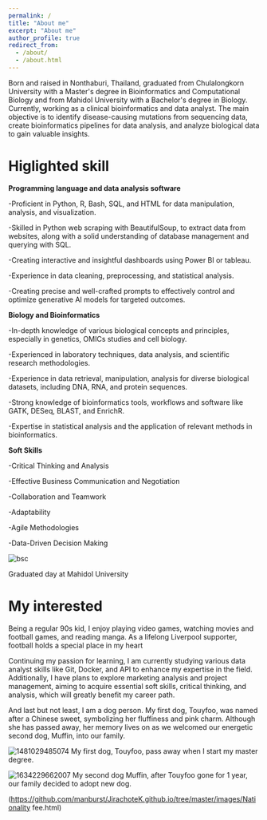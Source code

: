 ```yaml
---
permalink: /
title: "About me"
excerpt: "About me"
author_profile: true
redirect_from: 
  - /about/
  - /about.html
---
```


Born and raised in Nonthaburi, Thailand, graduated from Chulalongkorn University with a Master's degree in Bioinformatics and Computational Biology and from Mahidol University with a Bachelor's degree in Biology. Currently, working as a clinical bioinformatics and data analyst. The main objective is to identify disease-causing mutations from sequencing data, create bioinformatics pipelines for data analysis, and analyze biological data to gain valuable insights.

Higlighted skill
======
**Programming language and data analysis software**

-Proficient in Python, R, Bash, SQL, and HTML for data manipulation, analysis, and visualization.

-Skilled in Python web scraping with BeautifulSoup, to extract data from websites, along with a solid understanding of database management and querying with SQL.

-Creating interactive and insightful dashboards using Power BI or tableau.

-Experience in data cleaning, preprocessing, and statistical analysis.

-Creating precise and well-crafted prompts to effectively control and optimize generative AI models for targeted outcomes.

**Biology and Bioinformatics**

-In-depth knowledge of various biological concepts and principles, especially in genetics, OMICs studies and cell biology.

-Experienced in laboratory techniques, data analysis, and scientific research methodologies.

-Experience in data retrieval, manipulation, analysis for diverse biological datasets, including DNA, RNA, and protein sequences.

-Strong knowledge of bioinformatics tools, workflows and software like GATK, DESeq, BLAST, and EnrichR.

-Expertise in statistical analysis and the application of relevant methods in bioinformatics.


**Soft Skills**

-Critical Thinking and Analysis

-Effective Business Communication and Negotiation

-Collaboration and Teamwork

-Adaptability

-Agile Methodologies

-Data-Driven Decision Making

![bsc](https://github.com/manburst/JirachoteK.github.io/assets/68594551/1d38e83c-2399-4a46-99fe-733ff347b7d0)


Graduated day at Mahidol University

My interested
======
Being a regular 90s kid, I enjoy playing video games, watching movies and football games, and reading manga. As a lifelong Liverpool supporter, football holds a special place in my heart

Continuing my passion for learning, I am currently studying various data analyst skills like Git, Docker, and API to enhance my expertise in the field. Additionally, I have plans to explore marketing analysis and project management, aiming to acquire essential soft skills, critical thinking, and analysis, which will greatly benefit my career path.

And last but not least, I am a dog person. My first dog, Touyfoo, was named after a Chinese sweet, symbolizing her fluffiness and pink charm. Although she has passed away, her memory lives on as we welcomed our energetic second dog, Muffin, into our family.

![1481029485074](https://github.com/manburst/JirachoteK.github.io/assets/68594551/5d572565-ac9b-4d9b-92a1-f10d303a6324) My first dog, Touyfoo, pass away when I start my master degree.

![1634229662007](https://github.com/manburst/JirachoteK.github.io/assets/68594551/f693919f-ff9a-44b1-92c1-027d8d0bdf55) My second dog Muffin, after Touyfoo gone for 1 year, our family decided to adopt new dog.

(https://github.com/manburst/JirachoteK.github.io/tree/master/images/Nationality fee.html)

